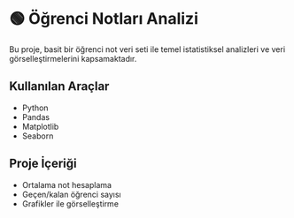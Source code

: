 # 🟢 Öğrenci Notları Analizi

Bu proje, basit bir öğrenci not veri seti ile temel istatistiksel analizleri ve veri görselleştirmelerini kapsamaktadır.

## Kullanılan Araçlar
- Python
- Pandas
- Matplotlib
- Seaborn

## Proje İçeriği
- Ortalama not hesaplama
- Geçen/kalan öğrenci sayısı
- Grafikler ile görselleştirme
